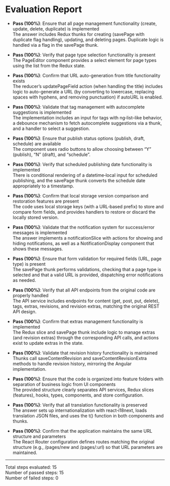 # Evaluation Report

- **Pass (100%)**: Ensure that all page management functionality (create, update, delete, duplicate) is implemented  
  The answer includes Redux thunks for creating (savePage with duplicate flag handling), updating, and deleting pages. Duplicate logic is handled via a flag in the savePage thunk.

- **Pass (100%)**: Verify that page type selection functionality is present  
  The PageEditor component provides a select element for page types using the list from the Redux state.

- **Pass (100%)**: Confirm that URL auto-generation from title functionality exists  
  The reducer’s updatePageField action (when handling the title) includes logic to auto-generate a URL (by converting to lowercase, replacing spaces with hyphens, and removing punctuation) if autoURL is enabled.

- **Pass (100%)**: Validate that tag management with autocomplete suggestions is implemented  
  The implementation includes an input for tags with ng‑list–like behavior, a debounce mechanism to fetch autocomplete suggestions via a thunk, and a handler to select a suggestion.

- **Pass (100%)**: Ensure that publish status options (publish, draft, schedule) are available  
  The component uses radio buttons to allow choosing between “Y” (publish), “N” (draft), and “schedule”.

- **Pass (100%)**: Verify that scheduled publishing date functionality is implemented  
  There is conditional rendering of a datetime‑local input for scheduled publishing, and the savePage thunk converts the schedule date appropriately to a timestamp.

- **Pass (100%)**: Confirm that local storage version comparison and restoration features are present  
  The code uses local storage keys (with a URL‑based prefix) to store and compare form fields, and provides handlers to restore or discard the locally stored version.

- **Pass (100%)**: Validate that the notification system for success/error messages is implemented  
  The answer implements a notificationSlice with actions for showing and hiding notifications, as well as a NotificationDisplay component that shows these messages.

- **Pass (100%)**: Ensure that form validation for required fields (URL, page type) is present  
  The savePage thunk performs validations, checking that a page type is selected and that a valid URL is provided, dispatching error notifications as needed.

- **Pass (100%)**: Verify that all API endpoints from the original code are properly handled  
  The API service includes endpoints for content (get, post, put, delete), tags, extras, revisions, and revision extras, matching the original REST API design.

- **Pass (100%)**: Confirm that extras management functionality is implemented  
  The Redux slice and savePage thunk include logic to manage extras (and revision extras) through the corresponding API calls, and actions exist to update extras in the state.

- **Pass (100%)**: Validate that revision history functionality is maintained  
  Thunks call saveContentRevision and saveContentRevisionExtra methods to handle revision history, mirroring the Angular implementation.

- **Pass (100%)**: Ensure that the code is organized into feature folders with separation of business logic from UI components  
  The provided structure clearly separates API services, Redux slices (features), hooks, types, components, and store configuration.

- **Pass (100%)**: Verify that all translation functionality is preserved  
  The answer sets up internationalization with react‑i18next, loads translation JSON files, and uses the t() function in both components and thunks.

- **Pass (100%)**: Confirm that the application maintains the same URL structure and parameters  
  The React Router configuration defines routes matching the original structure (e.g., /pages/new and /pages/:url) so that URL parameters are maintained.

---

Total steps evaluated: 15  
Number of passed steps: 15  
Number of failed steps: 0